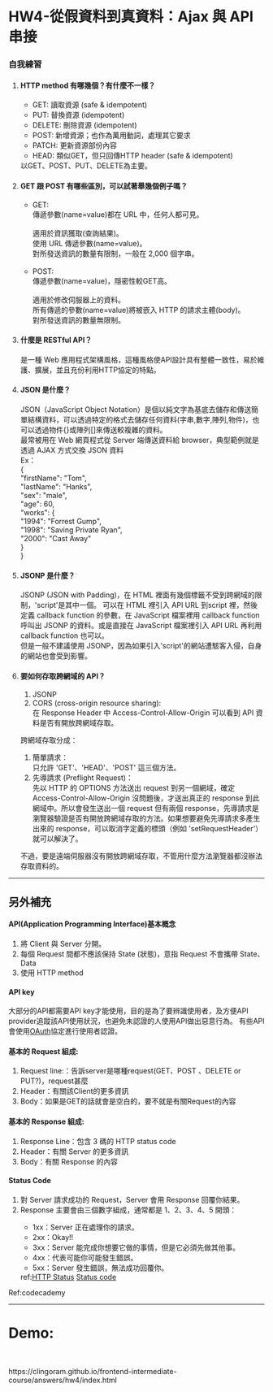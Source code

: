 <h1>HW4-從假資料到真資料：Ajax 與 API 串接</h1>
<h3>自我練習</h3>
<ol>
<li><h4>HTTP method 有哪幾個？有什麼不一樣？</h4></li>
<p>
<ul>
<li>GET: 讀取資源 (safe & idempotent)</li>
<li>PUT: 替換資源 (idempotent)</li>
<li>DELETE: 刪除資源 (idempotent)</li>
<li>POST: 新增資源；也作為萬用動詞，處理其它要求</li>
<li>PATCH: 更新資源部份內容</li>
<li>HEAD: 類似GET，但只回傳HTTP header (safe & idempotent)</li>
</ul>
以GET、POST、PUT、DELETE為主要。
</p>
<li><h4>GET 跟 POST 有哪些區別，可以試著舉幾個例子嗎？</h4></li>
<p>
<ul>
<li>GET:<br>傳遞參數(name=value)都在 URL 中，任何人都可見。<br>
<br>
適用於資訊獲取(查詢結果)。<br>
使用 URL 傳遞參數(name=value)。<br>
對所發送資訊的數量有限制，一般在  2,000  個字串。<br></li>
<br>
<li>POST:<br>
傳遞參數(name=value)，隱密性較GET高。<br>
<br>
適用於修改伺服器上的資料。<br>
所有傳遞的參數(name=value)將被嵌入 HTTP 的請求主體(body)。<br>
對所發送資訊的數量無限制。<br>
</li>
</ul>
</p>
<li><h4>什麼是 RESTful API？</h4></li>
<p>是一種 Web 應用程式架構風格，這種風格使API設計具有整體一致性，易於維護、擴展，並且充份利用HTTP協定的特點。</p>
<li><h4>JSON 是什麼？</h4></li>
<p>JSON（JavaScript Object Notation）是個以純文字為基底去儲存和傳送簡單結構資料，可以透過特定的格式去儲存任何資料(字串,數字,陣列,物件)，也可以透過物件{}或陣列[]來傳送較複雜的資料。<br>
最常被用在 Web 網頁程式從 Server 端傳送資料給 browser，典型範例就是透過 AJAX 方式交換 JSON 資料<br>
Ex：<br>
{<br>
    "firstName": "Tom",<br>
    "lastName": "Hanks",<br>
    "sex": "male",<br>
    "age": 60,<br>
    "works": {<br>
        "1994": "Forrest Gump",<br>
        "1998": "Saving Private Ryan",<br>
        "2000": "Cast Away"<br>
    }<br>
}<br>
</p>
<li><h4>JSONP 是什麼？</h4></li>
<p> JSONP (JSON with Padding)，在 HTML 裡面有幾個標籤不受到跨網域的限制，'script'是其中一個。
可以在 HTML 裡引入 API URL 到script 裡，然後定義 callback function 的參數，在 JavaScript 檔案裡用 callback function 呼叫出 JSONP 的資料。或是直接在 JavaScript 檔案裡引入 API URL 再利用 callback function 也可以。<br>
但是一般不建議使用 JSONP，因為如果引入'script'的網站遭駭客入侵，自身的網站也會受到影響。
</p>
<li><h4>要如何存取跨網域的 API？</h4></li>
<p>
<ol>
<li>JSONP</li>
<li>CORS (cross-origin resource sharing):<br>
在 Response Header 中 Access-Control-Allow-Origin 可以看到 API 資料是否有開放跨網域存取。</li>
</ol>
<p>跨網域存取分成：</p>
<ol>
<li>簡單請求：<br>只允許 'GET'、'HEAD'、'POST' 這三個方法。</li>
<li>先導請求 (Preflight Request)：<br>先以 HTTP 的 OPTIONS 方法送出 request 到另一個網域，確定 Access-Control-Allow-Origin 沒問題後，才送出真正的 response 到此網域中。所以會發生送出一個 request 但有兩個 response，先導請求是瀏覽器驗證是否有開放跨網域存取的方法。如果想要避免先導請求多產生出來的 response，可以取消字定義的標頭（例如 'setRequestHeader'）就可以解決了。</li>
</ol>
<p>不過，要是遠端伺服器沒有開放跨網域存取，不管用什麼方法瀏覽器都沒辦法存取資料的。</p>

</p>
</ol>
<hr>
<h2>另外補充</h2>
<h4>API(Application Programming Interface)基本概念</h4>
<ol>
<li>將 Client 與 Server 分開。</li>
<li>每個 Request 間都不應該保持 State (狀態)，意指 Request 不會攜帶 State、Data</li>
<li>使用 HTTP method</li>
</ol>
<h4>API key</h4>
大部分的API都需要API key才能使用，目的是為了要辨識使用者，及方便API provider追蹤該API使用狀況，也避免未認證的人使用API做出惡意行為。
有些API會使用<a href='https://zh.wikipedia.org/wiki/OAuth'>OAuth</a>協定進行使用者認證。
<h4>基本的 Request 組成:</h4>
<ol>
<li>Request line:：告訴server是哪種request(GET、POST 、DELETE or PUT?)，request甚麼</li>
<li>Header：有關該Client的更多資訊</li>
<li>Body：如果是GET的話就會是空白的，要不就是有關Request的內容</li>
</ol>
<h4>基本的 Response 組成:</h4>
<ol>
<li>Response Line：包含 3 碼的 HTTP status code</li>
<li>Header：有關 Server 的更多資訊</li>
<li>Body：有關 Response 的內容</li>
</ol>
<h4>Status Code</h4>
<ol>
<li>對 Server 請求成功的 Request，Server 會用 Response 回覆你結果。</li>
<li>Response 主要會由三個數字組成，通常都是 1、2、3、4、5 開頭：</li>
<ul>
<li>1xx：Server 正在處理你的請求。</li>
<li>2xx：Okay!!</li>
<li>3xx：Server 能完成你想要它做的事情，但是它必須先做其他事。</li>
<li>4xx：代表可能你可能發生錯誤。</li>
<li>5xx：Server 發生錯誤，無法成功回覆你。</li>
</ul>
ref:<a href='https://developer.mozilla.org/en-US/docs/Web/HTTP/Status'>HTTP Status</a>
<a href='https://zh.wikipedia.org/wiki/HTTP%E7%8A%B6%E6%80%81%E7%A0%81'>Status code</a>
</ol>
Ref:codecademy

<hr>
<h1>Demo:</h1><br>
<p>https://clingoram.github.io/frontend-intermediate-course/answers/hw4/index.html</p>
